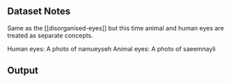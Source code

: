 ## Dataset Notes

Same as the [[disorganised-eyes]] but this time animal and human eyes are treated as separate concepts.

Human eyes: A photo of namueyseh
Animal eyes: A photo of saeemnayli
## Output